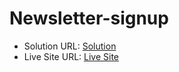 # Newsletter-signup

- Solution URL: [Solution](https://github.com/mukherjee-ayan/Newsletter-signup)
- Live Site URL: [Live Site](https://glacial-mountain-02362.herokuapp.com/)
